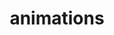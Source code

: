 ---
layout: page
permalink: /animations/
title: animations
description: Materials for courses you taught. Replace this text with your description.
nav: false
nav_order: 7
---